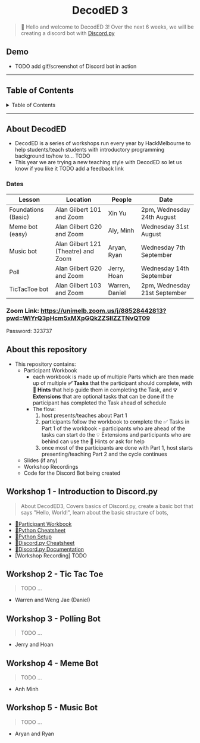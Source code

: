 <h1 align="center">DecodED 3</h1>

> 👋 Hello and welcome to DecodED 3! Over the next 6 weeks, we will be creating a discord bot with [Discord.py](https://discordpy.readthedocs.io/en/stable/index.html)

<h2>Demo</h2>

* TODO add gif/screenshot of Discord bot in action

---

<h2>Table of Contents</h2>
<details>
<summary>Table of Contents</summary>

- [About DecodED](#about-decoded)
  - [Dates](#dates)
- [About this repository](#about-this-repository)
- [Workshop 1 - Introduction to Discord.py](#workshop-1---introduction-to-discordpy)
- [Workshop 2 - Tic Tac Toe](#workshop-2---tic-tac-toe)
- [Workshop 3 - Polling Bot](#workshop-3---polling-bot)
- [Workshop 4 - Meme Bot](#workshop-4---meme-bot)
- [Workshop 5 - Music Bot](#workshop-5---music-bot)

</details>

---

## About DecodED
* DecodED is a series of workshops run every year by HackMelbourne to help students/teach students with introductory programming background to/how to... TODO
* This year we are trying a new teaching style with DecodED so let us know if you like it TODO add a feedback link
### Dates

Lesson | Location | People | Date
| -- | -- | -- | -- |
Foundations (Basic) | Alan Gilbert 101 and Zoom | Xin Yu | 2pm, Wednesday  24th August 
Meme bot (easy) | Alan Gilbert G20 and Zoom | Aly, Minh | Wednesday 31st August
Music bot | Alan Gilbert 121 (Theatre) and Zoom | Aryan, Ryan | Wednesday 7th September 
Poll | Alan Gilbert G20 and Zoom | Jerry, Hoan | Wednesday 14th September
TicTacToe bot | Alan Gilbert 103 and Zoom | Warren, Daniel | 2pm, Wednesday 21st September

### Zoom Link: https://unimelb.zoom.us/j/88528442813?pwd=WlYrQ3pHcm5xMXpGQkZZSllZZTNvQT09
Password: 323737

## About this repository
* This repository contains:
  * Participant Workbook
    * each workbook is made up of multiple Parts which are then made up of multiple **✅ Tasks** that the participant should complete, with **🧩 Hints** that help guide them in completing the Task, and **💡 Extensions** that are optional tasks that can be done if the participant has completed the Task ahead of schedule
    * The flow:
      1. host presents/teaches about Part 1
      2. participants follow the workbook to complete the ✅ Tasks in Part 1 of the workbook - participants who are ahead of the tasks can start do the 💡 Extensions and participants who are behind can use the 🧩 Hints or ask for help
      3. once most of the participants are done with Part 1, host starts presenting/teaching Part 2 and the cycle continues
  * Slides (if any)
  * Workshop Recordings
  * Code for the Discord Bot being created

## Workshop 1 - Introduction to Discord.py
> About DecodED3, Covers basics of Discord.py, create a basic bot that says "Hello, World!", learn about the basic structure of bots, 
* [📔Participant Workbook](/w1/w1_participant_workbook.md)
* [🐍Python Cheatsheet](/w1/python_cheatsheet.md)
* [🐍Python Setup](/w1/python_setup.md)
* [👾Discord.py Cheatsheet](/w1/discord_py_cheatsheet.md)
* [🔗Discord.py Documentation](https://discordpy.readthedocs.io/en/stable/index.html)
* [Workshop Recording] TODO

## Workshop 2 - Tic Tac Toe
> TODO ...
* Warren and Weng Jae (Daniel)

## Workshop 3 - Polling Bot
> TODO ...
* Jerry and Hoan

## Workshop 4 - Meme Bot
> TODO ...
* Anh Minh

## Workshop 5 - Music Bot
> TODO ...
* Aryan and Ryan
